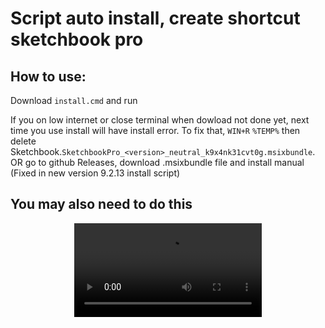 # Script auto install, create shortcut sketchbook pro 
## How to use:
Download `install.cmd` and run

If you on low internet or close terminal when dowload not done yet, next time you use install will have install error. To fix that, `WIN+R` `%TEMP%` then delete Sketchbook.`SketchbookPro_<version>_neutral_k9x4nk31cvt0g.msixbundle`. OR go to github
Releases, download .msixbundle file and install manual (Fixed in new version 9.2.13 install script)

## You may also need to do this

<div align="center">
  <video src="https://github.com/user-attachments/assets/fbdf050b-7d04-4504-abfb-499b97fd4829" alt="show all folders"></video>
</div>

